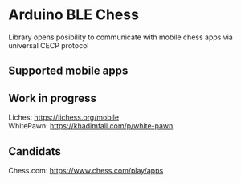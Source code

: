 # Arduino BLE Chess
Library opens posibility to communicate with mobile chess apps via universal CECP protocol

## Supported mobile apps

## Work in progress
Liches: https://lichess.org/mobile \
WhitePawn: https://khadimfall.com/p/white-pawn

## Candidats
Chess.com: https://www.chess.com/play/apps